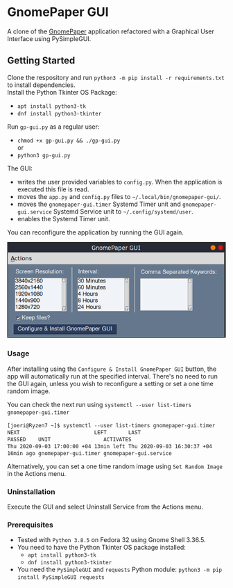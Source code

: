 # GnomePaper GUI

A clone of the [GnomePaper](https://gitlab.com/joerismissaert/gnomepaper) application refactored with a Graphical User Interface using PySimpleGUI.

## Getting Started

Clone the respository and run `python3 -m pip install -r requirements.txt` to install dependencies.  
Install the Python Tkinter OS Package:  
* `apt install python3-tk`  
* `dnf install python3-tkinter`  

Run  `gp-gui.py` as a regular user:
* `chmod +x gp-gui.py && ./gp-gui.py`  
or  
* `python3 gp-gui.py`


The GUI:
* writes the user provided variables to `config.py`. When the application is executed this file is read.
* moves the `app.py` and `config.py` files to `~/.local/bin/gnomepaper-gui/`.
* moves the `gnomepaper-gui.timer` Systemd Timer unit and `gnomepaper-gui.service` Systemd Service unit to `~/.config/systemd/user`.
* enables the Systemd Timer unit.

You can reconfigure the application by running the GUI again. 

![](screenshot.png)

### Usage
After installing using the `Configure & Install GnomePaper GUI` button, the app will automatically run at the specified interval.
There's no need to run the GUI again, unless you wish to reconfigure a setting or set a one time random image.

You can check the next run using `systemctl --user list-timers gnomepaper-gui.timer`

```
[joeri@Ryzen7 ~]$ systemctl --user list-timers gnomepaper-gui.timer
NEXT                        LEFT       LAST                        PASSED    UNIT                 ACTIVATES             
Thu 2020-09-03 17:00:00 +04 13min left Thu 2020-09-03 16:30:37 +04 16min ago gnomepaper-gui.timer gnomepaper-gui.service
```

Alternatively,  you can set a one time random image using `Set Random Image` in the Actions menu. 

### Uninstallation
Execute the GUI and select Uninstall Service from the Actions menu.


### Prerequisites
* Tested with `Python 3.8.5` on Fedora 32 using Gnome Shell 3.36.5.
* You need to have the Python Tkinter OS package installed:
  * `apt install python3-tk`
  * `dnf install python3-tkinter`
* You need the `PySimpleGUI` and `requests` Python module: `python3 -m pip install PySimpleGUI requests`
